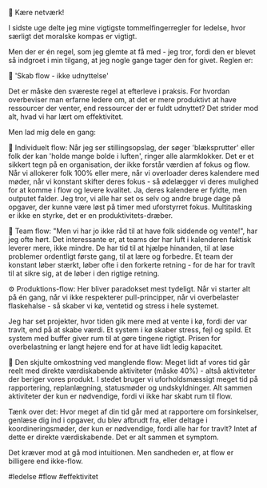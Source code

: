🤝 Kære netværk!

I sidste uge delte jeg mine vigtigste tommelfingerregler for ledelse, hvor særligt det moralske kompas er vigtigt. 

Men der er én regel, som jeg glemte at få med - jeg tror, fordi den er blevet så indgroet i min tilgang, at jeg nogle gange tager den for givet. Reglen er:

🌊 'Skab flow - ikke udnyttelse'

Det er måske den sværeste regel at efterleve i praksis. For hvordan overbeviser man erfarne ledere om, at det er mere produktivt at have ressourcer der venter, end ressourcer der er fuldt udnyttet? Det strider mod alt, hvad vi har lært om effektivitet.

Men lad mig dele en gang:

👤 Individuelt flow:
Når jeg ser stillingsopslag, der søger 'blæksprutter' eller folk der kan 'holde mange bolde i luften', ringer alle alarmklokker. Det er et sikkert tegn på en organisation, der ikke forstår værdien af fokus og flow. Når vi allokerer folk 100% eller mere, når vi overloader deres kalendere med møder, når vi konstant skifter deres fokus - så ødelægger vi deres mulighed for at komme i flow og levere kvalitet. Ja, deres kalendere er fyldte, men outputet falder. Jeg tror, vi alle har set os selv og andre bruge dage på opgaver, der kunne være løst på timer med uforstyrret fokus. Multitasking er ikke en styrke, det er en produktivitets-dræber.

👥 Team flow:
"Men vi har jo ikke råd til at have folk siddende og vente!", har jeg ofte hørt. Det interessante er, at teams der har luft i kalenderen faktisk leverer mere, ikke mindre. De har tid til at hjælpe hinanden, til at løse problemer ordentligt første gang, til at lære og forbedre. Et team der konstant løber stærkt, løber ofte i den forkerte retning - for de har for travlt til at sikre sig, at de løber i den rigtige retning.

⚙️ Produktions-flow:
Her bliver paradokset mest tydeligt. Når vi starter alt på én gang, når vi ikke respekterer pull-principper, når vi overbelaster flaskehalse - så skaber vi kø, ventetid og stress i hele systemet.

Jeg har set projekter, hvor tiden gik mere  med at vente i kø, fordi der var travlt, end på at skabe værdi. 
Et system i kø skaber stress, fejl og spild. Et system med buffer giver rum til at gøre tingene rigtigt. Prisen for overbelastning er langt højere end for at have lidt ledig kapacitet.

🎯 Den skjulte omkostning ved manglende flow:
Meget lidt af vores tid går reelt med direkte værdiskabende aktiviteter (måske 40%) - altså aktiviteter der beriger vores produkt. I stedet bruger vi uforholdsmæssigt meget tid på rapportering, replanlægning, statusmøder og undskyldninger. Alt sammen aktiviteter der kun er nødvendige, fordi vi ikke har skabt rum til flow. 

Tænk over det: Hvor meget af din tid går med at rapportere om forsinkelser, genlæse dig ind i opgaver, du blev afbrudt fra, eller deltage i koordineringsmøder, der kun er nødvendige, fordi alle har for travlt? Intet af dette er direkte værdiskabende. Det er alt sammen et symptom.

Det kræver mod at gå mod intuitionen. Men sandheden er, at flow er billigere end ikke-flow.

#ledelse #flow #effektivitet